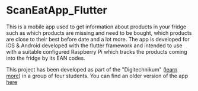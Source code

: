 # ScanEatApp_Flutter
This is a mobile app used to get information about products in your fridge such as which products are missing and need to be bought, which products are close to their best before date and a lot more.
The app is developed for iOS & Android developed with the flutter framework and intended to use with a suitable configured Raspberry Pi which tracks the products coming into the fridge by its EAN codes.

This project has been developed as part of the "Digitechnikum" ([learn more](https://digitechnikum.de/)) in a group of four students.
You can find an older version of the app [here](https://github.com/Felischwarz/ScanEatApp_Xamarin)
